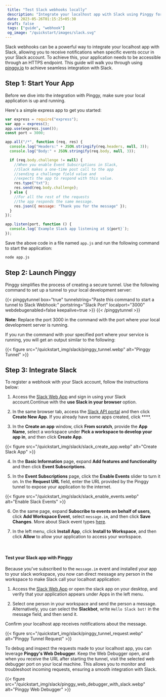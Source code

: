 ```yaml
---
 title: "Test Slack webhooks locally" 
 description: "Integrate your localhost app with Slack using Pinggy for seamless webhook testing and real-time notifications."
 date: 2023-05-26T01:15:25+05:30 
 draft: false 
 tags: ["guide", "webhook"]
 og_image: "/quickstart/images/slack.svg"
---
```


Slack webhooks can be a powerful way to integrate your localhost app with Slack, allowing you to receive notifications when specific events occur in your Slack account. To achieve this, your application needs to be accessible through an HTTPS endpoint. This guide will walk you through using [pinggy.io](https://pinggy.io/) to achieve seamless integration with Slack.

## Step 1: Start Your App

Before we dive into the integration with Pinggy, make sure your local application is up and running.

Here's a simple express app to get you started:

```javascript
var express = require("express");
var app = express();
app.use(express.json());
const port = 3000;

app.all("/*", function (req, res) {
  console.log("Headers:" + JSON.stringify(req.headers, null, 3));
  console.log("Body:" + JSON.stringify(req.body, null, 3));

  if (req.body.challenge != null) {
    //When you enable Event Subscriptions in Slack,
    //Slack makes a one-time post call to the app
    //sending a challenge field value and
    //expects the app to respond with this value.
    res.type("txt");
    res.send(req.body.challenge);
  } else {
    //For all the rest of the requests
    //the app responds the same message.
    res.json({ message: "Thank you for the message" });
  }
});

app.listen(port, function () {
  console.log(`Example Slack app listening at ${port}`);
});
```

Save the above code in a file named `app.js` and run the following command to start the application:

```bash
node app.js
```

## Step 2: Launch Pinggy

Pinggy simplifies the process of creating a secure tunnel. Use the following command to set up a tunnel to your local development server:

{{< pinggytunnel box="true" tunnelstring="Paste this command to start a tunnel to Slack Webhook:" portstring="Slack Port" localport="3000" webdebugenabled=false keepalive=true >}}
{{< /pinggytunnel >}}

**Note:** Replace the port 3000 in the command with the port where your local development server is running.

If you run the command with your specified port where your service is running, you will get an output similar to the following:

{{< figure src="/quickstart_img/slack/pinggy_tunnel.webp" alt="Pinggy Tunnel" >}}

## Step 3: Integrate Slack

To register a webhook with your Slack account, follow the instructions below:

1. Access the [Slack Web App](https://app.slack.com/) and sign in using your Slack account.Continue with the **use Slack in your browser** option.

2. In the same browser tab, access the [Slack API portal](https://api.slack.com/apps/) and then click **Create New App**. If you already have some apps created, click \*\*\*\*.

3. In the **Create an app** window, click **From scratch**, provide the **App Name**, select a workspace under **Pick a workspace to develop your app in**, and then click **Create App**.

{{< figure src="/quickstart_img/slack/slack_create_app.webp" alt="Create Slack App" >}}

4. In the **Basic Information** page, expand **Add features and functionality** and then click **Event Subscriptions**.

5. In the **Event Subscriptions** page, click the **Enable Events** slider to turn it on. In the **Request URL** field, enter the URL provided by the Pinggy tunnel to expose your application to the internet.

{{< figure src="/quickstart_img/slack/slack_enable_events.webp" alt="Enable Slack Events" >}}

6. On the same page, expand **Subscribe to events on behalf of users**, click **Add Workspace Event**, select `message.im`, and then click **Save Changes**. More about Slack event types [here](https://api.slack.com/events/).

7. In the left menu, click **Install App**, click **Install to Workspace**, and then click **Allow** to allow your application to access your workspace.

</br>

#### Test your Slack app with Pinggy

Because you've subscribed to the `message.im` event and installed your app to your slack workspace, you now can direct message any person in the workspace to make Slack call your localhost application:

1. Access the [Slack Web App](https://app.slack.com/) or open the slack app on your desktop, and verify that your application appears under Apps in the left menu.

2. Select one person in your workspace and send the person a message. Alternatively, you can select the **Slackbot**, write `Hello Slack bot!` in the message field, and then send it.

Confirm your localhost app receives notifications about the message.

{{< figure src="/quickstart_img/slack/pinggy_tunnel_request.webp" alt="Pinggy Tunnel Request" >}}

To debug and inspect the requests made to your localhost app, you can leverage **Pinggy's Web Debugger**. Keep the Web Debugger open, and when you receive the URL after starting the tunnel, visit the selected web debugger port on your local machine. This allows you to monitor and troubleshoot incoming requests, ensuring a smooth integration with Slack.

{{< figure src="/quickstart_img/slack/pinggy_web_debugger_with_slack.webp" alt="Pinggy Web Debugger" >}}
